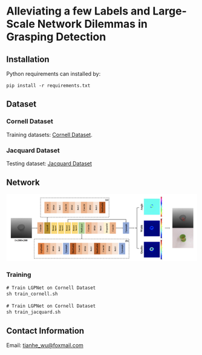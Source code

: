 # Alleviating a few Labels and Large-Scale Network Dilemmas in Grasping Detection

## Installation
Python requirements can installed by:
```shell
pip install -r requirements.txt
```

## Dataset
### Cornell Dataset
Training datasets: [Cornell Dataset](https://www.kaggle.com/oneoneliu/cornell-grasp). 
### Jacquard Dataset
Testing dataset: [Jacquard Dataset](https://jacquard.liris.cnrs.fr/)

## Network
![result](./images/LGPNet.png)

### Training

```shell
# Train LGPNet on Cornell Dataset
sh train_cornell.sh

# Train LGPNet on Cornell Dataset
sh train_jacquard.sh
```

## Contact Information

Email: tianhe_wu@foxmail.com





